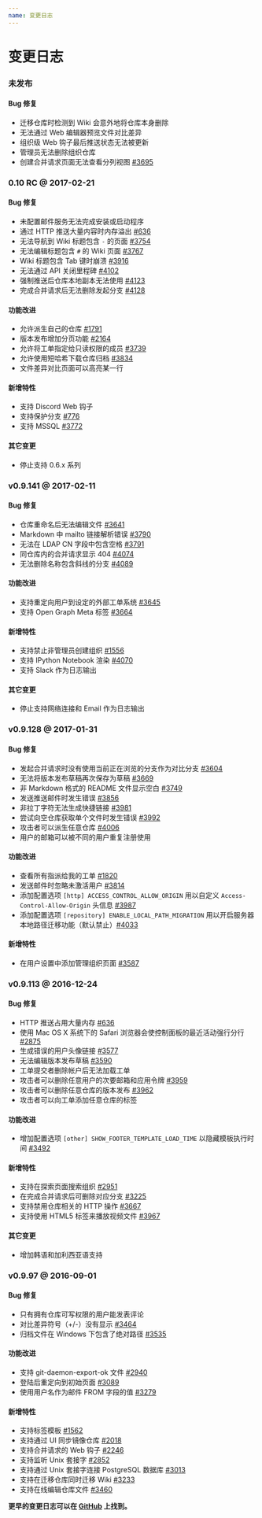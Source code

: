 ```yaml
---
name: 变更日志
---
```


# 变更日志

### 未发布

#### Bug 修复

- 迁移仓库时检测到 Wiki 会意外地将仓库本身删除
- 无法通过 Web 编辑器预览文件对比差异
- 组织级 Web 钩子最后推送状态无法被更新
- 管理员无法删除组织仓库
- 创建合并请求页面无法查看分列视图 [#3695](https://github.com/gogits/gogs/issues/3695)

### 0.10 RC @ 2017-02-21

#### Bug 修复

- 未配置邮件服务无法完成安装或启动程序
- 通过 HTTP 推送大量内容时内存溢出 [#636](https://github.com/gogits/gogs/issues/636)
- 无法导航到 Wiki 标题包含 `-` 的页面 [#3754](https://github.com/gogits/gogs/issues/3754)
- 无法编辑标题包含 `#` 的 Wiki 页面 [#3767](https://github.com/gogits/gogs/issues/3767)
- Wiki 标题包含 Tab 键时崩溃 [#3916](https://github.com/gogits/gogs/issues/3916)
- 无法通过 API 关闭里程碑 [#4102](https://github.com/gogits/gogs/issues/4102)
- 强制推送后仓库本地副本无法使用 [#4123](https://github.com/gogits/gogs/issues/4123)
- 完成合并请求后无法删除发起分支 [#4128](https://github.com/gogits/gogs/issues/4128)

#### 功能改进

- 允许派生自己的仓库 [#1791](https://github.com/gogits/gogs/issues/1791)
- 版本发布增加分页功能 [#2164](https://github.com/gogits/gogs/issues/2164)
- 允许将工单指定给只读权限的成员 [#3739](https://github.com/gogits/gogs/issues/3739)
- 允许使用短哈希下载仓库归档 [#3834](https://github.com/gogits/gogs/issues/3834)
- 文件差异对比页面可以高亮某一行

#### 新增特性

- 支持 Discord Web 钩子
- 支持保护分支 [#776](https://github.com/gogits/gogs/issues/776)
- 支持 MSSQL [#3772](https://github.com/gogits/gogs/pull/3772)

#### 其它变更

- 停止支持 0.6.x 系列

### v0.9.141 @ 2017-02-11

#### Bug 修复

- 仓库重命名后无法编辑文件 [#3641](https://github.com/gogits/gogs/issues/3641)
- Markdown 中 mailto 链接解析错误 [#3790](https://github.com/gogits/gogs/issues/3790)
- 无法在 LDAP CN 字段中包含空格 [#3791](https://github.com/gogits/gogs/issues/3791)
- 同仓库内的合并请求显示 404 [#4074](https://github.com/gogits/gogs/issues/4074)
- 无法删除名称包含斜线的分支 [#4089](https://github.com/gogits/gogs/issues/4089)

#### 功能改进

- 支持重定向用户到设定的外部工单系统 [#3645](https://github.com/gogits/gogs/issues/3645)
- 支持 Open Graph Meta 标签 [#3664](https://github.com/gogits/gogs/pull/3664)

#### 新增特性

- 支持禁止非管理员创建组织 [#1556](https://github.com/gogits/gogs/issues/1556)
- 支持 IPython Notebook 渲染 [#4070](https://github.com/gogits/gogs/pull/4070)
- 支持 Slack 作为日志输出

#### 其它变更

- 停止支持网络连接和 Email 作为日志输出

### v0.9.128 @ 2017-01-31

#### Bug 修复

- 发起合并请求时没有使用当前正在浏览的分支作为对比分支 [#3604](https://github.com/gogits/gogs/issues/3604)
- 无法将版本发布草稿再次保存为草稿 [#3669](https://github.com/gogits/gogs/issues/3669)
- 非 Markdown 格式的 README 文件显示空白 [#3749](https://github.com/gogits/gogs/issues/3749)
- 发送推送邮件时发生错误 [#3856](https://github.com/gogits/gogs/issues/3856)
- 非拉丁字符无法生成快捷链接 [#3981](https://github.com/gogits/gogs/issues/3981)
- 尝试向空仓库获取单个文件时发生错误 [#3992](https://github.com/gogits/gogs/issues/3992)
- 攻击者可以派生任意仓库 [#4006](https://github.com/gogits/gogs/issues/4006)
- 用户的邮箱可以被不同的用户重复注册使用

#### 功能改进

- 查看所有指派给我的工单 [#1820](https://github.com/gogits/gogs/issues/1820)
- 发送邮件时忽略未激活用户 [#3814](https://github.com/gogits/gogs/issues/3814)
- 添加配置选项 `[http] ACCESS_CONTROL_ALLOW_ORIGIN` 用以自定义 `Access-Control-Allow-Origin` 头信息 [#3987](https://github.com/gogits/gogs/issues/3987)
- 添加配置选项 `[repository] ENABLE_LOCAL_PATH_MIGRATION` 用以开启服务器本地路径迁移功能（默认禁止）[#4033](https://github.com/gogits/gogs/issues/4033)

#### 新增特性

- 在用户设置中添加管理组织页面 [#3587](https://github.com/gogits/gogs/pull/3587)

### v0.9.113 @ 2016-12-24

#### Bug 修复

- HTTP 推送占用大量内存 [#636](https://github.com/gogits/gogs/issues/636)
- 使用 Mac OS X 系统下的 Safari 浏览器会使控制面板的最近活动强行分行 [#2875](https://github.com/gogits/gogs/issues/2875)
- 生成错误的用户头像链接 [#3577](https://github.com/gogits/gogs/issues/3577)
- 无法编辑版本发布草稿 [#3590](https://github.com/gogits/gogs/issues/3590)
- 工单提交者删除帐户后无法加载工单
- 攻击者可以删除任意用户的次要邮箱和应用令牌 [#3959](https://github.com/gogits/gogs/issues/3959)
- 攻击者可以删除任意仓库的版本发布 [#3962](https://github.com/gogits/gogs/issues/3962)
- 攻击者可以向工单添加任意仓库的标签

#### 功能改进

- 增加配置选项 `[other] SHOW_FOOTER_TEMPLATE_LOAD_TIME` 以隐藏模板执行时间 [#3492](https://github.com/gogits/gogs/issues/3492)

#### 新增特性

- 支持在探索页面搜索组织 [#2951](https://github.com/gogits/gogs/issues/2951)
- 在完成合并请求后可删除对应分支 [#3225](https://github.com/gogits/gogs/pull/3225)
- 支持禁用仓库相关的 HTTP 操作 [#3667](https://github.com/gogits/gogs/pull/3667)
- 支持使用 HTML5 标签来播放视频文件 [#3967](https://github.com/gogits/gogs/pull/3967)

#### 其它变更

- 增加韩语和加利西亚语支持

### v0.9.97 @ 2016-09-01

#### Bug 修复

- 只有拥有仓库可写权限的用户能发表评论
- 对比差异符号（+/-）没有显示 [#3464](https://github.com/gogits/gogs/pull/3464)
- 归档文件在 Windows 下包含了绝对路径 [#3535](https://github.com/gogits/gogs/pull/3535)

#### 功能改进

- 支持 git-daemon-export-ok 文件 [#2940](https://github.com/gogits/gogs/issues/2940)
- 登陆后重定向到初始页面 [#3089](https://github.com/gogits/gogs/issues/3089)
- 使用用户名作为邮件 FROM 字段的值 [#3279](https://github.com/gogits/gogs/issues/3279)

#### 新增特性

- 支持标签模板 [#1562](https://github.com/gogits/gogs/issues/1562)
- 支持通过 UI 同步镜像仓库 [#2018](https://github.com/gogits/gogs/issues/2018)
- 支持合并请求的 Web 钩子 [#2246](https://github.com/gogits/gogs/pull/2246)
- 支持监听 Unix 套接字 [#2852](https://github.com/gogits/gogs/pull/2852)
- 支持通过 Unix 套接字连接 PostgreSQL 数据库 [#3013](https://github.com/gogits/gogs/issues/3013)
- 支持在迁移仓库同时迁移 Wiki [#3233](https://github.com/gogits/gogs/pull/3233)
- 支持在线编辑仓库文件 [#3460](https://github.com/gogits/gogs/issues/3460)

**更早的变更日志可以在 [GitHub](https://github.com/gogits/gogs/releases?after=v0.9.97) 上找到。**
